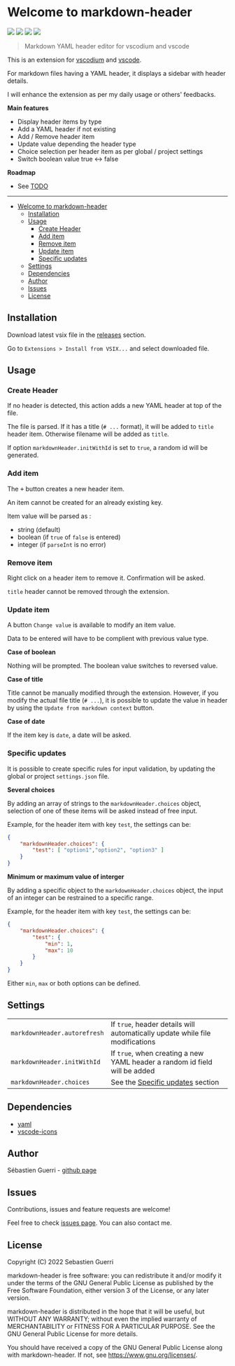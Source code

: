 # Welcome to markdown-header

[![](https://badgen.net/github/release/sguerri/vscode-markdown-header)](https://github.com/sguerri/vscode-markdown-header/releases/)
[![](https://img.shields.io/github/workflow/status/sguerri/vscode-markdown-header/Build/v0.0.10)](https://github.com/sguerri/vscode-markdown-header/actions/workflows/build.yml)
[![](https://badgen.net/github/license/sguerri/vscode-markdown-header)](https://www.gnu.org/licenses/)
[![](https://badgen.net/badge/Open%20Source%20%3F/Yes%21/blue?icon=github)](#)

> Markdown YAML header editor for vscodium and vscode

This is an extension for [vscodium](https://vscodium.com/) and [vscode](https://code.visualstudio.com/).

For markdown files having a YAML header, it displays a sidebar with header details.

I will enhance the extension as per my daily usage or others' feedbacks.

**Main features**
* Display header items by type
* Add a YAML header if not existing
* Add / Remove header item
* Update value depending the header type
* Choice selection per header item as per global / project settings
* Switch boolean value true <-> false

**Roadmap**
* See [TODO](https://github.com/sguerri/vscode-markdown-header/blob/main/TODO)

---

- [Welcome to markdown-header](#welcome-to-markdown-header)
  - [Installation](#installation)
  - [Usage](#usage)
    - [Create Header](#create-header)
    - [Add item](#add-item)
    - [Remove item](#remove-item)
    - [Update item](#update-item)
    - [Specific updates](#specific-updates)
  - [Settings](#settings)
  - [Dependencies](#dependencies)
  - [Author](#author)
  - [Issues](#issues)
  - [License](#license)

## Installation

Download latest vsix file in the [releases](https://github.com/sguerri/vscode-markdown-header/releases) section.

Go to `Extensions > Install from VSIX...` and select downloaded file.

## Usage

### Create Header

If no header is detected, this action adds a new YAML header at top of the file.

The file is parsed. If it has a title (`# ...` format), it will be added to `title` header item. Otherwise filename will be added as `title`.

If option `markdownHeader.initWithId` is set to `true`, a random id will be generated.

### Add item

The <kbd>+</kbd> button creates a new header item.

An item cannot be created for an already existing key.

Item value will be parsed as :
 - string (default)
 - boolean (if `true` of `false` is entered)
 - integer (if `parseInt` is no error)

### Remove item

Right click on a header item to remove it. Confirmation will be asked.

`title` header cannot be removed through the extension.

### Update item

A button `Change value` is available to modify an item value.

Data to be entered will have to be complient with previous value type.

**Case of boolean**

Nothing will be prompted. The boolean value switches to reversed value.

**Case of title**

Title cannot be manually modified through the extension. However, if you modify the actual file title (`# ...`), it is possible to update the value in header by using the `Update from markdown context` button.

**Case of date**

If the item key is `date`, a date will be asked.

### Specific updates

It is possible to create specific rules for input validation, by updating the global or project `settings.json` file.

**Several choices**

By adding an array of strings to the `markdownHeader.choices` object, selection of one of these items will be asked instead of free input.

Example, for the header item with key `test`, the settings can be:
```json
{
	"markdownHeader.choices": {
		"test": [ "option1","option2", "option3" ]
	}
}
```

**Minimum or maximum value of interger**

By adding a specific object to the `markdownHeader.choices` object, the input of an integer can be restrained to a specific range.

Example, for the header item with key `test`, the settings can be:
```json
{
	"markdownHeader.choices": {
		"test": {
			"min": 1,
			"max": 10
		}
	}
}
```

Either `min`, `max` or both options can be defined.

## Settings

|||
|:--|:--|
|`markdownHeader.autorefresh`|If `true`, header details will automatically update while file modifications|
|`markdownHeader.initWithId`|If `true`, when creating a new YAML header a random id field will be added|
|`markdownHeader.choices`|See the [Specific updates](#specific-updates) section|

## Dependencies

- [yaml](https://www.npmjs.com/package/yaml)
- [vscode-icons](https://github.com/microsoft/vscode-icons)

## Author

Sébastien Guerri - [github page](https://github.com/sguerri)

## Issues

Contributions, issues and feature requests are welcome!

Feel free to check [issues page](https://github.com/sguerri/vscode-markdown-header/issues). You can also contact me.

## License

Copyright (C) 2022 Sebastien Guerri

markdown-header is free software: you can redistribute it and/or modify it under the terms of the GNU General Public License as published by the Free Software Foundation, either version 3 of the License, or any later version.

markdown-header is distributed in the hope that it will be useful, but WITHOUT ANY WARRANTY; without even the implied warranty of MERCHANTABILITY or FITNESS FOR A PARTICULAR PURPOSE. See the GNU General Public License for more details.

You should have received a copy of the GNU General Public License along with markdown-header. If not, see <https://www.gnu.org/licenses/>.